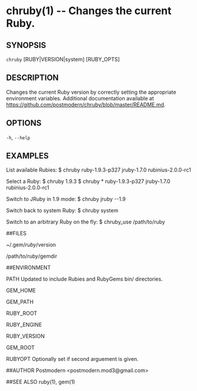 # chruby(1) -- Changes the current Ruby.

## SYNOPSIS

`chruby` [RUBY|VERSION|system] [RUBY_OPTS]

## DESCRIPTION
Changes the current Ruby version by correctly setting the appropriate environment variables. Additional documentation available at <https://github.com/postmodern/chruby/blob/master/README.md>.

## OPTIONS

`-h`, `--help`

## EXAMPLES

List available Rubies:
    $ chruby
     ruby-1.9.3-p327
     jruby-1.7.0
     rubinius-2.0.0-rc1

Select a Ruby:
    $ chruby 1.9.3
    $ chruby
     * ruby-1.9.3-p327
       jruby-1.7.0
       rubinius-2.0.0-rc1

Switch to JRuby in 1.9 mode:
    $ chruby jruby --1.9

Switch back to system Ruby:
    $ chruby system

Switch to an arbitrary Ruby on the fly:
    $ chruby_use /path/to/ruby

##FILES

~/.gem/$ruby/$version

/path/to/$ruby/$gemdir

##ENVIRONMENT

PATH Updated to include Rubies and RubyGems bin/ directories.

GEM_HOME

GEM_PATH

RUBY_ROOT

RUBY_ENGINE

RUBY_VERSION

GEM_ROOT

RUBYOPT Optionally set if second arguement is given.

##AUTHOR
Postmodern <postmodern.mod3\@gmail.com>

##SEE ALSO
ruby(1), gem(1)